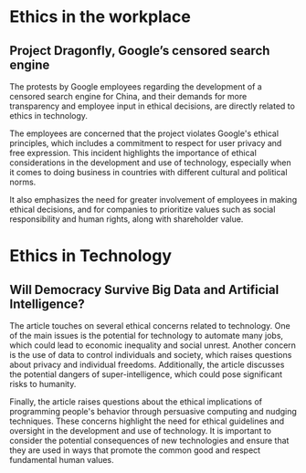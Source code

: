 
# Ethics in the workplace

## Project Dragonfly, Google’s censored search engine

The protests by Google employees regarding the development of a censored search engine for China, and their demands for more transparency and employee input in ethical decisions, are directly related to ethics in technology. 

The employees are concerned that the project violates Google's ethical principles, which includes a commitment to respect for user privacy and free expression. This incident highlights the importance of ethical considerations in the development and use of technology, especially when it comes to doing business in countries with different cultural and political norms. 

It also emphasizes the need for greater involvement of employees in making ethical decisions, and for companies to prioritize values such as social responsibility and human rights, along with shareholder value.

# Ethics in Technology

## Will Democracy Survive Big Data and Artificial Intelligence?

The article touches on several ethical concerns related to technology. One of the main issues is the potential for technology to automate many jobs, which could lead to economic inequality and social unrest. Another concern is the use of data to control individuals and society, which raises questions about privacy and individual freedoms. Additionally, the article discusses the potential dangers of super-intelligence, which could pose significant risks to humanity. 

Finally, the article raises questions about the ethical implications of programming people's behavior through persuasive computing and nudging techniques. These concerns highlight the need for ethical guidelines and oversight in the development and use of technology. It is important to consider the potential consequences of new technologies and ensure that they are used in ways that promote the common good and respect fundamental human values.
